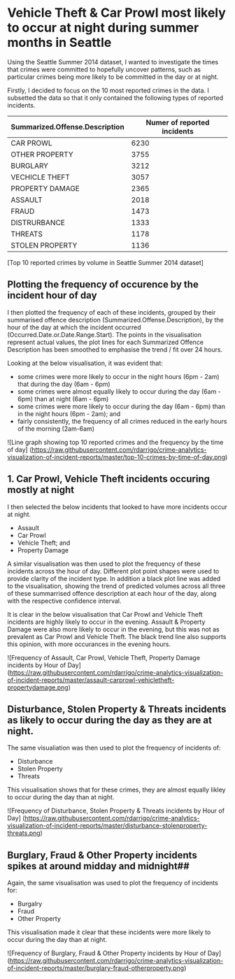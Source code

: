 # Vehicle Theft & Car Prowl most likely to occur at night during summer months in Seattle

Using the Seattle Summer 2014 dataset, I wanted to investigate the times that crimes were committed to hopefully uncover patterns, such as particular crimes being more likely to be committed in the day or at night.

Firstly, I decided to focus on the 10 most reported crimes in the data. I subsetted the data so that it only contained the following types of reported incidents.

| Summarized.Offense.Description | Numer of reported incidents |
--------------------|------|
| CAR PROWL         | 6230 |
| OTHER PROPERTY    | 3755 |
| BURGLARY          | 3212 |
| VECHICLE THEFT    | 3057 |
| PROPERTY DAMAGE   | 2365 |
| ASSAULT           | 2018 |
| FRAUD             | 1473 |
| DISTRURBANCE      | 1333 |
| THREATS           | 1178 |
| STOLEN PROPERTY   | 1136 |
[Top 10 reported crimes by volume in Seattle Summer 2014 dataset]

## Plotting the frequency of occurence by the incident hour of day

I then plotted the frequency of each of these incidents, grouped by their summarised offence description (Summarized.Offense.Description), by the hour of the day at which the incident occurred (Occurred.Date.or.Date.Range.Start). The points in the visualisation represent actual values, the plot lines for each Summarized Offence Description has been smoothed to emphasise the trend / fit over 24 hours.

Looking at the below visualisation, it was evident that:

* some crimes were more likely to occur in the night hours (6pm - 2am) that during the day (6am - 6pm)
* some crimes were almost equally likely to occur during the day (6am - 6pm) than at night (6am - 6pm)
* some crimes were more likely to occur during the day (6am - 6pm) than in the night hours (6pm - 2am); and
* fairly consistently, the frequency of all crimes reduced in the early hours of the morning (2am-6am)

![Line graph showing top 10 reported crimes and the frequency by the time of day]
(https://raw.githubusercontent.com/rdarrigo/crime-analytics-visualization-of-incident-reports/master/top-10-crimes-by-time-of-day.png)

## 1. Car Prowl, Vehicle Theft incidents occuring mostly at night

I then selected the below incidents that looked to have more incidents occur at night. 

* Assault
* Car Prowl
* Vehicle Theft; and
* Property Damage

A similar visualisation was then used to plot the frequency of these incidents across the hour of day. Different plot point shapes were used to provide clarity of the incident type. In addition a black plot line was added to the visualisation, showing the trend of predicted volumes across all three of these summarrised offence description at each hour of the day, along with the respective confidence interval.

It is clear in the below visualisation that Car Prowl and Vehicle Theft incidents are highly likely to occur in the evening. Assault & Property Damage were also more likely to occur in the evening, but this was not as prevalent as Car Prowl and Vehicle Theft. The black trend line also supports this opinion, with more occurances in the evening hours.

![Frequency of Assault, Car Prowl, Vehicle Theft, Property Damage incidents by Hour of Day]
(https://raw.githubusercontent.com/rdarrigo/crime-analytics-visualization-of-incident-reports/master/assault-carprowl-vehicletheft-propertydamage.png)

## Disturbance, Stolen Property & Threats incidents as likely to occur during the day as they are at night.

The same visualiation was then used to plot the frequency of incidents of: 

* Disturbance
* Stolen Property
* Threats

This visualisation shows that for these crimes, they are almost equally likley to occur during the day than at night.

![Frequency of Disturbance, Stolen Property & Threats incidents by Hour of Day]
(https://raw.githubusercontent.com/rdarrigo/crime-analytics-visualization-of-incident-reports/master/disturbance-stolenproperty-threats.png)


## Burglary, Fraud & Other Property incidents spikes at around midday and midnight##

Again, the same visualisation was used to plot the frequency of incidents for:

* Burgalry
* Fraud
* Other Property

This visualisation made it clear that these incidents were more likely to occur during the day than at night.

![Frequency of Burglary, Fraud & Other Property incidents by Hour of Day]
(https://raw.githubusercontent.com/rdarrigo/crime-analytics-visualization-of-incident-reports/master/burglary-fraud-otherproperty.png)
